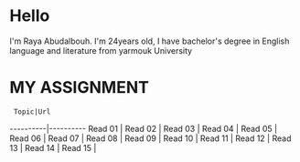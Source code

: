 # Hello
I'm Raya Abudalbouh. I'm 24years old, I have bachelor's degree in English language and literature from yarmouk University

# MY ASSIGNMENT

     Topic|Url
----------|----------
Read 01 |
Read 02 |
Read 03 |
Read 04 |
Read 05 |
Read 06 |
Read 07 |
Read 08 |
Read 09 |
Read 10 |
Read 11 |
Read 12 |
Read 13 |
Read 14 |
Read 15 |
